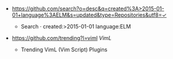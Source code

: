 - https://github.com/search?o=desc&q=created%3A>2015-01-01+language%3AELM&s=updated&type=Repositories&utf8=✓
  - Search · created:>2015-01-01 language:ELM
  

- https://github.com/trending?l=viml *VimL*
  - Trending VimL (Vim Script) Plugins
